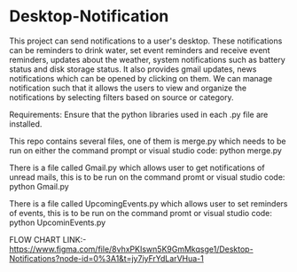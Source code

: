 # Desktop-Notification

This project can send notifications to a user's desktop. These notifications can be reminders to drink water, set event reminders and receive event reminders, updates about the weather, system notifications such as battery status and disk storage status. It also provides gmail updates, news notifications which can be opened by clicking on them. 
We can manage notification such that it allows the users to view and organize the notifications by selecting filters based on source or category.

Requirements: Ensure that the python libraries used in each .py file are installed.

This repo contains several files, one of them is merge.py which needs to be run on either the command prompt or visual studio code:
python merge.py

There is a file called Gmail.py which allows user to get notifications of unread mails, this is to be run on the command promt or visual studio code:
python Gmail.py

There is a file called UpcomingEvents.py which allows user to set reminders of events, this is to be run on the command promt or visual studio code:
python UpcominEvents.py

FLOW CHART LINK:- https://www.figma.com/file/8vhxPKIswn5K9GmMkqsge1/Desktop-Notifications?node-id=0%3A1&t=jy7iyFrYdLarVHua-1




